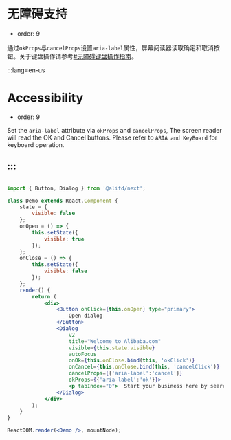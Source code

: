# 无障碍支持

- order: 9

通过`okProps`与`cancelProps`设置`aria-label`属性，屏幕阅读器读取确定和取消按钮。关于键盘操作请参考[#无障碍键盘操作指南](#无障碍键盘操作指南)。

:::lang=en-us
# Accessibility

- order: 9

Set the `aria-label` attribute via `okProps` and `cancelProps`, The screen reader will read the OK and Cancel buttons. Please refer to `ARIA and KeyBoard` for keyboard operation.

:::
---

````jsx

import { Button, Dialog } from '@alifd/next';

class Demo extends React.Component {
    state = {
        visible: false
    };
    onOpen = () => {
        this.setState({
            visible: true
        });
    };
    onClose = () => {
        this.setState({
            visible: false
        });
    };
    render() {
        return (
            <div>
                <Button onClick={this.onOpen} type="primary">
                    Open dialog
                </Button>
                <Dialog
                    v2
                    title="Welcome to Alibaba.com"
                    visible={this.state.visible}
                    autoFocus
                    onOk={this.onClose.bind(this, 'okClick')}
                    onCancel={this.onClose.bind(this, 'cancelClick')}
                    cancelProps={{'aria-label':'cancel'}}
                    okProps={{'aria-label':'ok'}}>
                    <p tabIndex="0">  Start your business here by searching a popular product</p>
                </Dialog>
            </div>
        );
    }
}

ReactDOM.render(<Demo />, mountNode);

````
